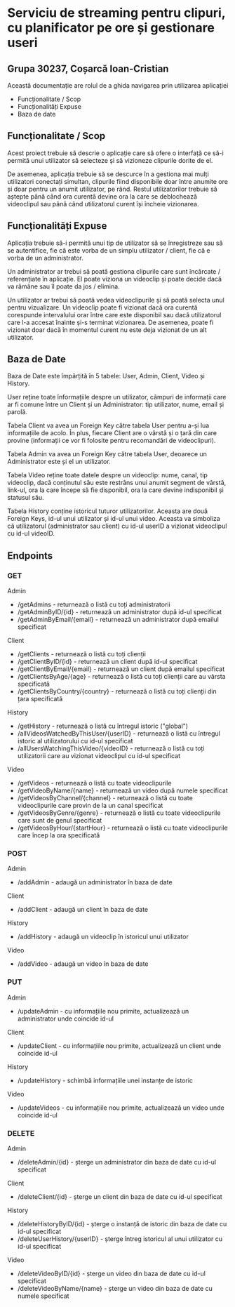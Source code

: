 # Serviciu de streaming pentru clipuri, cu planificator pe ore și gestionare useri
## Grupa 30237, Coșarcă Ioan-Cristian

Această documentație are rolul de a ghida navigarea prin utilizarea aplicației

- Funcționalitate / Scop
- Funcționalități Expuse
- Baza de date

## Funcționalitate / Scop

Acest proiect trebuie să descrie o aplicație care să ofere o interfață ce să-i permită unui utilizator să selecteze și să vizioneze clipurile dorite de el.

De asemenea, aplicația trebuie să se descurce în a gestiona mai mulți utilizatori conectați simultan, clipurile fiind disponibile doar între anumite ore și doar pentru un anumit utilizator, pe rând. Restul utilizatorilor trebuie să aștepte până când ora curentă devine ora la care se deblochează videoclipul sau până când utilizatorul curent își încheie vizionarea.

## Funcționalități Expuse

Aplicația trebuie să-i permită unui tip de utilizator să se înregistreze sau să se autentifice, fie că este vorba de un simplu utilizator / client, fie că e vorba de un administrator.

Un administrator ar trebui să poată gestiona clipurile care sunt încărcate / referențiate în aplicație. El poate viziona un videoclip și poate decide dacă va rămâne sau îl poate da jos / elimina.

Un utilizator ar trebui să poată vedea videoclipurile și să poată selecta unul pentru vizualizare. Un videoclip poate fi vizionat dacă ora curentă corespunde intervalului orar între care este disponibil sau dacă utilizatorul care l-a accesat înainte și-s terminat vizionarea. De asemenea, poate fi vizionat doar dacă în momentul curent nu este deja vizionat de un alt utilizator.

## Baza de Date

Baza de Date este împărțită în 5 tabele: User, Admin, Client, Video și History.

User reține toate înformațiile despre un utilizator, câmpuri de informații care ar fi comune între un Client și un Administrator: tip utilizator, nume, email și parolă.

Tabela Client va avea un Foreign Key către tabela User pentru a-și lua informațiile de acolo. În plus, fiecare Client are o vârstă și o țară din care provine (informații ce vor fi folosite pentru recomandări de videoclipuri).

Tabela Admin va avea un Foreign Key către tabela User, deoarece un Administrator este și el un utilizator.

Tabela Video reține toate datele despre un videoclip: nume, canal, tip videoclip, dacă conținutul său este restrâns unui anumit segment de vârstă, link-ul, ora la care începe să fie disponibil, ora la care devine indisponibil și statusul său.

Tabela History conține istoricul tuturor utilizatorilor. Aceasta are două Foreign Keys, id-ul unui utilizator și id-ul unui video. Aceasta va simboliza că utilizatorul (administrator sau client) cu id-ul userID a vizionat videoclipul cu id-ul videoID.

## Endpoints

### GET
Admin
- /getAdmins - returnează o listă cu toți administratorii
- /getAdminByID/{id} - returnează un administrator după id-ul specificat
- /getAdminByEmail/{email} - returnează un administrator după emailul specificat

Client
- /getClients - returnează o listă cu toți clienții
- /getClientByID/{id} - returnează un client după id-ul specificat
- /getClientByEmail/{email} - returnează un client după emailul specificat
- /getClientsByAge/{age} - returnează o listă cu toți clienții care au vârsta specificată
- /getClientsByCountry/{country} - returnează o listă cu toți clienții din țara specificată

History
- /getHistory - returnează o listă cu întregul istoric ("global")
- /allVideosWatchedByThisUser/{userID} - returnează o listă cu întregul istoric al utilizatorului cu id-ul specificat
- /allUsersWatchingThisVideo/{videoID} - returnează o listă cu toți utilizatorii care au vizionat videoclipul cu id-ul specificat

Video
- /getVideos - returnează o listă cu toate videoclipurile
- /getVideoByName/{name} - returnează un video după numele specificat
- /getVideosByChannel/{channel} - returnează o listă cu toate videoclipurile care provin de la un canal specificat
- /getVideosByGenre/{genre} - returnează o listă cu toate videoclipurile care sunt de genul specificat
- /getVideosByHour/{startHour} - returnează o listă cu toate videoclipurile care încep la ora specificată

### POST
Admin
- /addAdmin - adaugă un administrator în baza de date

Client
- /addClient - adaugă un client în baza de date

History
- /addHistory - adaugă un videoclip în istoricul unui utilizator

Video
- /addVideo - adaugă un video în baza de date

### PUT
Admin
- /updateAdmin - cu informațiile nou primite, actualizează un administrator unde coincide id-ul

Client
- /updateClient - cu informațiile nou primite, actualizează un client unde coincide id-ul

History
- /updateHistory - schimbă informațiile unei instanțe de istoric

Video
- /updateVideos - cu informațiile nou primite, actualizează un video unde coincide id-ul

### DELETE
Admin
- /deleteAdmin/{id} - șterge un administrator din baza de date cu id-ul specificat

Client
- /deleteClient/{id} - șterge un client din baza de date cu id-ul specificat

History
- /deleteHistoryByID/{id} - șterge o instanță de istoric din baza de date cu id-ul specificat
- /deleteUserHistory/{userID} - șterge întreg istoricul al unui utilizator cu id-ul specificat

Video
- /deleteVideoByID/{id} - șterge un video din baza de date cu id-ul specificat
- /deleteVideoByName/{name} - șterge un video din baza de date cu numele specificat
